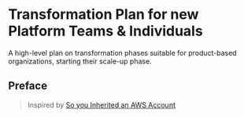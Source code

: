 # Transformation Plan for new Platform Teams & Individuals

A high-level plan on transformation phases suitable for product-based organizations, starting their scale-up phase.

## Preface

> Inspired by [So you Inherited an AWS Account](https://medium.com/swlh/so-you-inherited-an-aws-account-e5fe6550607d)
